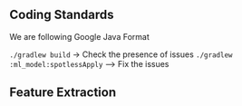 ## Coding Standards

We are following Google Java Format

```./gradlew build``` -> Check the presence of issues
```./gradlew :ml_model:spotlessApply``` --> Fix the issues

## Feature Extraction

